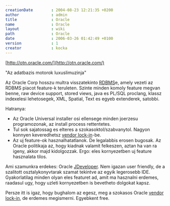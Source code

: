 ```yaml
---
creationDate        : 2004-08-23 12:21:35 +0200 
author              : admin 
title               : Oracle 
name                : Oracle 
layout              : wiki 
path                : Oracle 
date                : 2006-03-26 01:42:49 +0100 
version             : 1 
creator             : kocka 
---
```

[http://otn.oracle.com/](http://otn.oracle.com/)

"Az adatbazis motorok luxuslimuzinja"

Az Oracle Corp hosszu multra visszatekinto [RDBMS](RDBMS.html)e, amely vezeti az RDBMS piacot feature-k teruleten.
Szinte minden komoly feature megvan benne, raw device support, stored views, java es PL/SQL proclang, klassz indexelesi lehetosegek, XML, Spatial, Text es egyeb extenderek, satobbi.

Hatranya:

*   Az Oracle Universal installer osi ellensege minden joerzesu programozonak, az install process rettentetes.
*   Tul sok sajatossag es elteres a szokasoktol/szabvanytol. Nagyon konnyen keveredhetsz [vendor lock-in](vendor%20lock-in.html)-be.
*   Az uj feature-ok hasznalhatatlanok. De legalabbis erosen bugosak. Az Oracle politikaja az, hogy kiadnak valamit felkeszen, aztan ha van ra igeny, akkor majd kidolgozzak. Ergo: eles kornyezetben uj feature hasznalata tilos.

Ami szamunkra erdekes: Oracle [JDeveloper](JDeveloper.html). Nem igazan user friendly, de a szalitott osztalykonyvtarak szamat tekintve az egyik legerosebb IDE. Gyakorlatilag minden olyan eles featuret ad, amit ma hasznalni erdemes, raadasul ugy, hogy uzleti kornyezetben is bevetheto dolgokat kapsz.

Persze itt is igaz, hogy bughalom az egesz, meg a szokasos Oracle [vendor lock-in](vendor%20lock-in.html), de erdemes megismerni. Egyebkent free.
